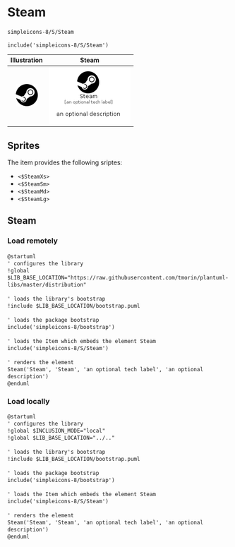 # Steam


```text
simpleicons-8/S/Steam
```

```text
include('simpleicons-8/S/Steam')
```



| Illustration | Steam |
| :---: | :---: |
| ![illustration for Illustration](../../simpleicons-8/S/Steam.png) | ![illustration for Steam](../../simpleicons-8/S/Steam.Local.png) |



## Sprites
The item provides the following sriptes:

- `<$SteamXs>`
- `<$SteamSm>`
- `<$SteamMd>`
- `<$SteamLg>`





## Steam

### Load remotely
```plantuml
@startuml
' configures the library
!global $LIB_BASE_LOCATION="https://raw.githubusercontent.com/tmorin/plantuml-libs/master/distribution"

' loads the library's bootstrap
!include $LIB_BASE_LOCATION/bootstrap.puml

' loads the package bootstrap
include('simpleicons-8/bootstrap')

' loads the Item which embeds the element Steam
include('simpleicons-8/S/Steam')

' renders the element
Steam('Steam', 'Steam', 'an optional tech label', 'an optional description')
@enduml
```

### Load locally
```plantuml
@startuml
' configures the library
!global $INCLUSION_MODE="local"
!global $LIB_BASE_LOCATION="../.."

' loads the library's bootstrap
!include $LIB_BASE_LOCATION/bootstrap.puml

' loads the package bootstrap
include('simpleicons-8/bootstrap')

' loads the Item which embeds the element Steam
include('simpleicons-8/S/Steam')

' renders the element
Steam('Steam', 'Steam', 'an optional tech label', 'an optional description')
@enduml
```

